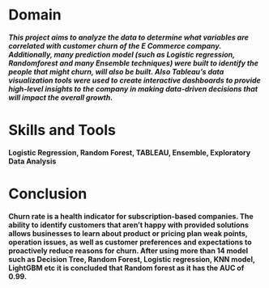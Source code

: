 # Domain

***This project aims to analyze the data to determine what variables are correlated with customer churn of the E Commerce company. Additionally, many prediction model (such as Logistic regression, Randomforest and many Ensemble techniques) were built to identify the people that might churn, will also be built. Also Tableau’s data visualization tools were used to create interactive dashboards to provide high-level insights to the company in making data-driven decisions that will impact the overall growth.***

# Skills and Tools

**Logistic Regression, Random Forest, TABLEAU, Ensemble, Exploratory Data Analysis**

# Conclusion

**Churn rate is a health indicator for subscription-based companies. The ability to identify customers that aren’t happy with provided solutions allows businesses to learn about product or pricing plan weak points, operation issues, as well as customer preferences and expectations to proactively reduce reasons for churn. After using more than 14 model such as Decision Tree, Random Forest, Logistic regression, KNN model, LightGBM etc it is concluded that Random forest as it has the AUC of 0.99.**
